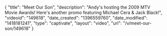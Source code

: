 {
    "title": "Meet Our Son",
    "description": "Andy's hosting the 2009 MTV Movie Awards! Here's another promo featuring Michael Cera & Jack Black!",
    "videoid": "149618",
    "date_created": "1396559760",
    "date_modified": "1418181241",
    "type": "captivate",
    "layout": "video",
    "url": "\/v\/meet-our-son\/149618"
}